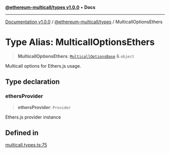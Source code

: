 [**@ethereum-multicall/types v1.0.0**](../README.md) • **Docs**

***

[Documentation v1.0.0](../../../packages.md) / [@ethereum-multicall/types](../README.md) / MulticallOptionsEthers

# Type Alias: MulticallOptionsEthers

> **MulticallOptionsEthers**: [`MulticallOptionsBase`](MulticallOptionsBase.md) & `object`

Multicall options for Ethers.js usage.

## Type declaration

### ethersProvider

> **ethersProvider**: `Provider`

Ethers.js provider instance

## Defined in

[multicall.types.ts:75](https://github.com/niZmosis/ethereum-multicall/blob/2a2d077a99c23b464a4e40dd6375d06ce98594bd/packages/types/src/multicall.types.ts#L75)
